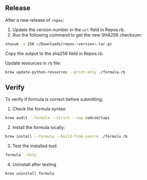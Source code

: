## Release

After a new release of `repos`:

1. Update the version number in the `url` field in Repos.rb.
1. Run the following command to get the new SHA256 checksum:

```bash
shasum -a 256 ~/Downloads/repos-<version>.tar.gz
```

Copy the output to the sha256 field in Repos.rb.

Update resources in `rb` file:

```bash
brew update-python-resources --print-only ./formula.rb
```

## Verify

To verify if formula is correct before submitting:

1. Check the formula syntax:

```bash
brew audit --formula --strict --tap codcod/taps
```

2. Install the formula locally:

```bash
brew install --formula --build-from-source ./formula.rb
```

3. Test the installed tool:

```bash
formula --help
```

4. Uninstall after testing

```bash
brew uninstall formula
```

